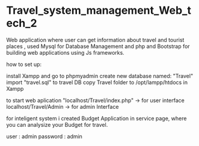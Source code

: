 # Travel_system_management_Web_tech_2
Web application where user can get information about travel and tourist places , used Mysql for Database Management and php and Bootstrap for building web applications using Js frameworks.

how to set up:

install Xampp and go to phpmyadmin
create new database named:  "Travel"
import "travel.sql"  to travel DB
copy Travel folder to /opt/lampp/htdocs in Xampp

to start web aplication "localhost/Travel/index.php"        -> for user interface
                        localhost/Travel/Admin            ->  for admin Interface
                        
for inteligent system i created Budget Application in  service page, where you can analysize your Budget for travel.

user    :  admin
password :   admin
